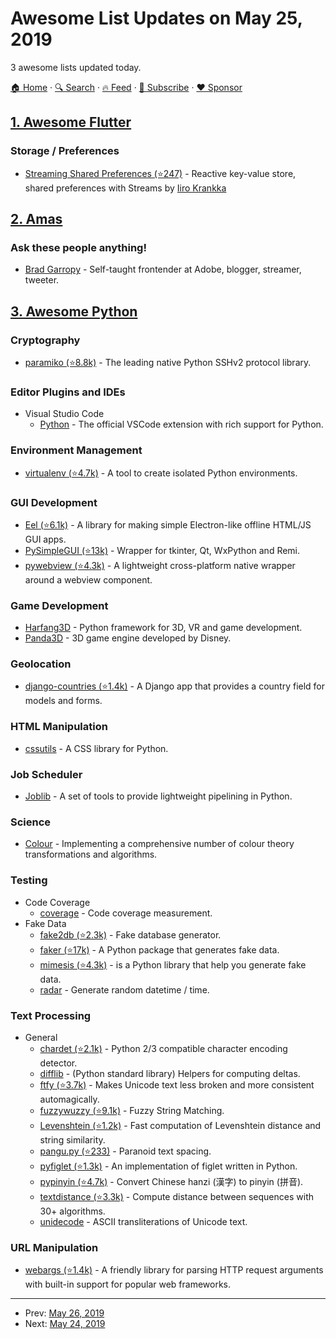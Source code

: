 # Awesome List Updates on May 25, 2019

3 awesome lists updated today.

[🏠 Home](/README.md) · [🔍 Search](https://www.trackawesomelist.com/search/) · [🔥 Feed](https://www.trackawesomelist.com/rss.xml) · [📮 Subscribe](https://trackawesomelist.us17.list-manage.com/subscribe?u=d2f0117aa829c83a63ec63c2f&id=36a103854c) · [❤️  Sponsor](https://github.com/sponsors/theowenyoung)



## [1. Awesome Flutter](/content/Solido/awesome-flutter/README.md)

### Storage / Preferences

*   [Streaming Shared Preferences (⭐247)](https://github.com/roughike/streaming_shared_preferences) <!--stargazers:roughike/streaming_shared_preferences--> - Reactive key-value store, shared preferences with Streams by [Iiro Krankka](https://github.com/roughike)

## [2. Amas](/content/sindresorhus/amas/README.md)

### Ask these people anything!

*   [Brad Garropy](https://bradgarropy.com/ama) - Self-taught frontender at Adobe, blogger, streamer, tweeter.

## [3. Awesome Python](/content/vinta/awesome-python/README.md)

### Cryptography

*   [paramiko (⭐8.8k)](https://github.com/paramiko/paramiko) - The leading native Python SSHv2 protocol library.

### Editor Plugins and IDEs

*   Visual Studio Code
    *   [Python](https://marketplace.visualstudio.com/items?itemName=ms-python.python) - The official VSCode extension with rich support for Python.

### Environment Management

*   [virtualenv (⭐4.7k)](https://github.com/pypa/virtualenv) - A tool to create isolated Python environments.

### GUI Development

*   [Eel (⭐6.1k)](https://github.com/ChrisKnott/Eel) - A library for making simple Electron-like offline HTML/JS GUI apps.
*   [PySimpleGUI (⭐13k)](https://github.com/PySimpleGUI/PySimpleGUI) - Wrapper for tkinter, Qt, WxPython and Remi.
*   [pywebview (⭐4.3k)](https://github.com/r0x0r/pywebview/) - A lightweight cross-platform native wrapper around a webview component.

### Game Development

*   [Harfang3D](http://www.harfang3d.com) - Python framework for 3D, VR and game development.
*   [Panda3D](https://www.panda3d.org/) - 3D game engine developed by Disney.

### Geolocation

*   [django-countries (⭐1.4k)](https://github.com/SmileyChris/django-countries) - A Django app that provides a country field for models and forms.

### HTML Manipulation

*   [cssutils](https://pypi.org/project/cssutils/) - A CSS library for Python.

### Job Scheduler

*   [Joblib](https://joblib.readthedocs.io/) - A set of tools to provide lightweight pipelining in Python.

### Science

*   [Colour](http://colour-science.org/) - Implementing a comprehensive number of colour theory transformations and algorithms.

### Testing

*   Code Coverage
    *   [coverage](https://pypi.org/project/coverage/) - Code coverage measurement.
*   Fake Data
    *   [fake2db (⭐2.3k)](https://github.com/emirozer/fake2db) - Fake database generator.
    *   [faker (⭐17k)](https://github.com/joke2k/faker) - A Python package that generates fake data.
    *   [mimesis (⭐4.3k)](https://github.com/lk-geimfari/mimesis) - is a Python library that help you generate fake data.
    *   [radar](https://pypi.org/project/radar/) - Generate random datetime / time.

### Text Processing

*   General
    *   [chardet (⭐2.1k)](https://github.com/chardet/chardet) - Python 2/3 compatible character encoding detector.
    *   [difflib](https://docs.python.org/3/library/difflib.html) - (Python standard library) Helpers for computing deltas.
    *   [ftfy (⭐3.7k)](https://github.com/LuminosoInsight/python-ftfy) - Makes Unicode text less broken and more consistent automagically.
    *   [fuzzywuzzy (⭐9.1k)](https://github.com/seatgeek/fuzzywuzzy) - Fuzzy String Matching.
    *   [Levenshtein (⭐1.2k)](https://github.com/ztane/python-Levenshtein/) - Fast computation of Levenshtein distance and string similarity.
    *   [pangu.py (⭐233)](https://github.com/vinta/pangu.py) - Paranoid text spacing.
    *   [pyfiglet (⭐1.3k)](https://github.com/pwaller/pyfiglet) - An implementation of figlet written in Python.
    *   [pypinyin (⭐4.7k)](https://github.com/mozillazg/python-pinyin) - Convert Chinese hanzi (漢字) to pinyin (拼音).
    *   [textdistance (⭐3.3k)](https://github.com/orsinium/textdistance) - Compute distance between sequences with 30+ algorithms.
    *   [unidecode](https://pypi.org/project/Unidecode/) - ASCII transliterations of Unicode text.

### URL Manipulation

*   [webargs (⭐1.4k)](https://github.com/marshmallow-code/webargs) - A friendly library for parsing HTTP request arguments with built-in support for popular web frameworks.

---

- Prev: [May 26, 2019](/content/2019/05/26/README.md)
- Next: [May 24, 2019](/content/2019/05/24/README.md)
